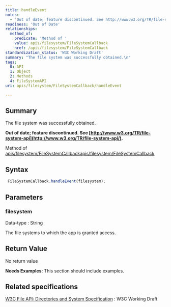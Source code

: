 ```yaml
---
title: handleEvent
notes:
  - 'Out of date; feature discontinued. See http://www.w3.org/TR/file-system-api/.'
readiness: 'Out of Date'
relationships:
  method_of:
    predicate: 'Method of '
    value: apis/filesystem/FileSystemCallback
    href: /apis/filesystem/FileSystemCallback
standardization_status: 'W3C Working Draft'
summary: "The file system was successfully obtained.\n"
tags:
  0: API
  1: Object
  2: Methods
  4: FileSystemAPI
uri: apis/filesystem/FileSystemCallback/handleEvent

---
```

## Summary

The file system was successfully obtained.

**Out of date; feature discontinued. See [http://www.w3.org/TR/file-system-api](http://www.w3.org/TR/file-system-api/).**

Method of [apis/filesystem/FileSystemCallback](/apis/filesystem/FileSystemCallback)[apis/filesystem/FileSystemCallback](/apis/filesystem/FileSystemCallback)

## Syntax

``` js
 FileSystemCallback.handleEvent(filesystem);
```

## Parameters

### filesystem

 Data-type
:   String

 The file systems to which the app is granted access.

## Return Value

No return value

**Needs Examples**: This section should include examples.

## Related specifications

[W3C File API: Directories and System Specification](http://dev.w3.org/2009/dap/file-system/pub/FileSystem/)
:   W3C Working Draft
